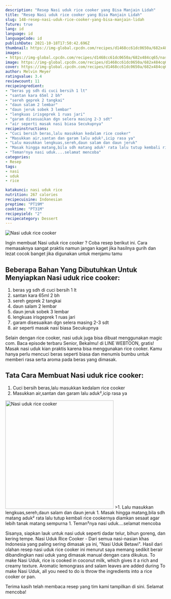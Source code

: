 ```yaml
---
description: "Resep Nasi uduk rice cooker yang Bisa Manjain Lidah"
title: "Resep Nasi uduk rice cooker yang Bisa Manjain Lidah"
slug: 148-resep-nasi-uduk-rice-cooker-yang-bisa-manjain-lidah
future: true
lang: id
language: id
languageCode: id
publishDate: 2021-10-18T17:50:42.696Z 
thumbnail: https://img-global.cpcdn.com/recipes/d1468cc61dc0650a/682x484cq65/nasi-uduk-rice-cooker-foto-resep-utama.png
images:
- https://img-global.cpcdn.com/recipes/d1468cc61dc0650a/682x484cq65/nasi-uduk-rice-cooker-foto-resep-utama.png
image: https://img-global.cpcdn.com/recipes/d1468cc61dc0650a/682x484cq65/nasi-uduk-rice-cooker-foto-resep-utama.png
cover: https://img-global.cpcdn.com/recipes/d1468cc61dc0650a/682x484cq65/nasi-uduk-rice-cooker-foto-resep-utama.png
author: Melvin Meyer
ratingvalue: 3.4
reviewcount: 11
recipeingredient:
- "beras yg sdh di cuci bersih 1 lt"
- "santan kara 65ml 2 bh"
- "sereh geprek 2 tangkai"
- "daun salam 2 lembar"
- "daun jeruk sobek 3 lembar"
- "lengkuas irisgeprek 1 ruas jari"
- "garam disesuaikan dgn selera masing 2-3 sdt"
- "air seperti masak nasi biasa Secukupnya"
recipeinstructions:
- "Cuci bersih beras,lalu masukkan kedalam rice cooker"
- "Masukkan air,santan dan garam lalu aduk²,icip rasa ya"
- "Lalu masukkan lengkuas,sereh,daun salam dan daun jeruk"
- "Masak hingga matang,bila sdh matang aduk² rata lalu tutup kembali rice cookernya diamkan sesaat agar lebih tanak matang sempurna"
- "Teman²nya nasi uduk....selamat mencoba"
categories:
- Resep
tags:
- nasi
- uduk
- rice

katakunci: nasi uduk rice 
nutrition: 267 calories
recipecuisine: Indonesian
preptime: "PT19M"
cooktime: "PT31M"
recipeyield: "2"
recipecategory: Dessert
---
```



![Nasi uduk rice cooker](https://img-global.cpcdn.com/recipes/d1468cc61dc0650a/682x484cq65/nasi-uduk-rice-cooker-foto-resep-utama.png)

Ingin membuat Nasi uduk rice cooker ? Coba resep berikut ini. Cara memasaknya sangat praktis namun jangan kaget jika hasilnya gurih dan lezat cocok banget jika digunakan untuk menjamu tamu

<!--inarticleads1-->

## Beberapa Bahan Yang Dibutuhkan Untuk Menyiapkan Nasi uduk rice cooker:

1. beras yg sdh di cuci bersih 1 lt
1. santan kara 65ml 2 bh
1. sereh geprek 2 tangkai
1. daun salam 2 lembar
1. daun jeruk sobek 3 lembar
1. lengkuas irisgeprek 1 ruas jari
1. garam disesuaikan dgn selera masing 2-3 sdt
1. air seperti masak nasi biasa Secukupnya

Selain dengan rice cooker, nasi uduk juga bisa dibuat menggunakan magic com. Baca episode terbaru Senior, Bekalmu! di LINE WEBTOON, gratis! Masak nasi uduk kian praktis karena bisa menggunakan rice cooker. Kamu hanya perlu mencuci beras seperti biasa dan menumis bumbu untuk memberi rasa serta aroma pada beras yang dimasak. 

<!--inarticleads2-->

## Tata Cara Membuat Nasi uduk rice cooker:

1. Cuci bersih beras,lalu masukkan kedalam rice cooker
1. Masukkan air,santan dan garam lalu aduk²,icip rasa ya
<img class="lazyload" data-src="https://img-global.cpcdn.com/steps/208c7f95bff20cf4/160x128cq70/nasi-uduk-rice-cooker-langkah-memasak-2-foto.png" alt="Nasi uduk rice cooker" width="340" height="340">
>1. Lalu masukkan lengkuas,sereh,daun salam dan daun jeruk
1. Masak hingga matang,bila sdh matang aduk² rata lalu tutup kembali rice cookernya diamkan sesaat agar lebih tanak matang sempurna
1. Teman²nya nasi uduk....selamat mencoba


Sisanya, siapkan lauk untuk nasi uduk seperti dadar telur, bihun goreng, dan kering tempe. Nasi Uduk Rice Cooker - Dari semua nasi-nasian khas Indonesia yang paling sering dimasak ya ini, &#34;Nasi Uduk Betawi&#34;. Hasil dari olahan resep nasi uduk rice cooker ini menurut saya memang sedikit berair dibandingkan nasi uduk yang dimasak manual dengan cara dikukus. To make Nasi Uduk, rice is cooked in coconut milk, which gives it a rich and creamy texture. Aromatic lemongrass and salam leaves are added during To make Nasi Uduk, all you need to do is throw the ingredients into a rice cooker or pan. 

Terima kasih telah membaca resep yang tim kami tampilkan di sini. Selamat mencoba!
